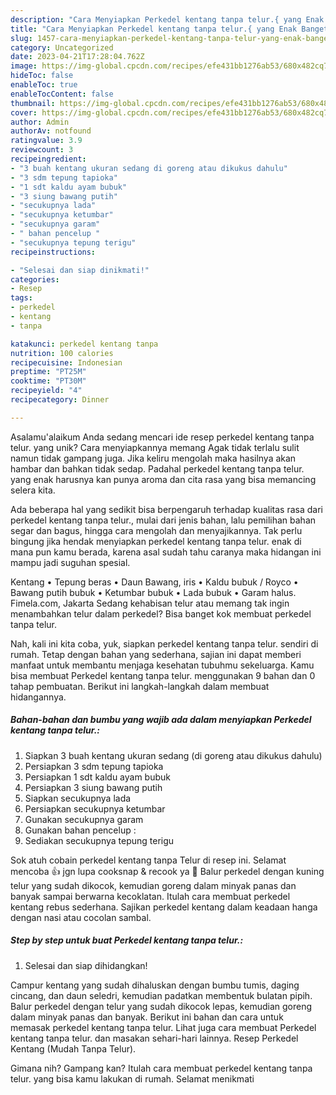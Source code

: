```yaml
---
description: "Cara Menyiapkan Perkedel kentang tanpa telur.{ yang Enak Banget"
title: "Cara Menyiapkan Perkedel kentang tanpa telur.{ yang Enak Banget"
slug: 1457-cara-menyiapkan-perkedel-kentang-tanpa-telur-yang-enak-banget
category: Uncategorized
date: 2023-04-21T17:28:04.762Z
image: https://img-global.cpcdn.com/recipes/efe431bb1276ab53/680x482cq70/perkedel-kentang-tanpa-telur-foto-resep-utama.jpg
hideToc: false
enableToc: true
enableTocContent: false
thumbnail: https://img-global.cpcdn.com/recipes/efe431bb1276ab53/680x482cq70/perkedel-kentang-tanpa-telur-foto-resep-utama.jpg
cover: https://img-global.cpcdn.com/recipes/efe431bb1276ab53/680x482cq70/perkedel-kentang-tanpa-telur-foto-resep-utama.jpg
author: Admin
authorAv: notfound
ratingvalue: 3.9
reviewcount: 3
recipeingredient:
- "3 buah kentang ukuran sedang di goreng atau dikukus dahulu"
- "3 sdm tepung tapioka"
- "1 sdt kaldu ayam bubuk"
- "3 siung bawang putih"
- "secukupnya lada"
- "secukupnya ketumbar"
- "secukupnya garam"
- " bahan pencelup "
- "secukupnya tepung terigu"
recipeinstructions:

- "Selesai dan siap dinikmati!"
categories:
- Resep
tags:
- perkedel
- kentang
- tanpa

katakunci: perkedel kentang tanpa 
nutrition: 100 calories
recipecuisine: Indonesian
preptime: "PT25M"
cooktime: "PT30M"
recipeyield: "4"
recipecategory: Dinner

---
```



Asalamu'alaikum Anda sedang mencari ide resep perkedel kentang tanpa telur. yang unik? Cara menyiapkannya memang Agak tidak terlalu sulit namun tidak gampang juga. Jika keliru mengolah maka hasilnya akan hambar dan bahkan tidak sedap. Padahal perkedel kentang tanpa telur. yang enak harusnya kan punya aroma dan cita rasa yang bisa memancing selera kita.


Ada beberapa hal yang sedikit bisa berpengaruh terhadap kualitas rasa dari perkedel kentang tanpa telur., mulai dari jenis bahan, lalu pemilihan bahan segar dan bagus, hingga cara mengolah dan menyajikannya. Tak perlu bingung jika hendak menyiapkan perkedel kentang tanpa telur. enak di mana pun kamu berada, karena asal sudah tahu caranya maka hidangan ini mampu jadi suguhan spesial.

Kentang • Tepung beras • Daun Bawang, iris • Kaldu bubuk / Royco • Bawang putih bubuk • Ketumbar bubuk • Lada bubuk • Garam halus. Fimela.com, Jakarta Sedang kehabisan telur atau memang tak ingin menambahkan telur dalam perkedel? Bisa banget kok membuat perkedel tanpa telur.


Nah, kali ini kita coba, yuk, siapkan perkedel kentang tanpa telur. sendiri di rumah. Tetap dengan bahan yang sederhana, sajian ini dapat memberi manfaat untuk membantu menjaga kesehatan tubuhmu sekeluarga. Kamu bisa membuat Perkedel kentang tanpa telur. menggunakan 9 bahan dan 0 tahap pembuatan. Berikut ini langkah-langkah dalam membuat hidangannya.

<!--inarticleads1-->

##### Bahan-bahan dan bumbu yang wajib ada dalam menyiapkan Perkedel kentang tanpa telur.:

1. Siapkan 3 buah kentang ukuran sedang (di goreng atau dikukus dahulu)
1. Persiapkan 3 sdm tepung tapioka
1. Persiapkan 1 sdt kaldu ayam bubuk
1. Persiapkan 3 siung bawang putih
1. Siapkan secukupnya lada
1. Persiapkan secukupnya ketumbar
1. Gunakan secukupnya garam
1. Gunakan  bahan pencelup :
1. Sediakan secukupnya tepung terigu


Sok atuh cobain perkedel kentang tanpa Telur di resep ini. Selamat mencoba 👍 jgn lupa cooksnap &amp; recook ya 🌹 Balur perkedel dengan kuning telur yang sudah dikocok, kemudian goreng dalam minyak panas dan banyak sampai berwarna kecoklatan. Itulah cara membuat perkedel kentang rebus sederhana. Sajikan perkedel kentang dalam keadaan hanga dengan nasi atau cocolan sambal. 

<!--inarticleads2-->

##### Step by step untuk buat Perkedel kentang tanpa telur.:


1. Selesai dan siap dihidangkan!

Campur kentang yang sudah dihaluskan dengan bumbu tumis, daging cincang, dan daun seledri, kemudian padatkan membentuk bulatan pipih. Balur perkedel dengan telur yang sudah dikocok lepas, kemudian goreng dalam minyak panas dan banyak. Berikut ini bahan dan cara untuk memasak perkedel kentang tanpa telur. Lihat juga cara membuat Perkedel kentang tanpa telur. dan masakan sehari-hari lainnya. Resep Perkedel Kentang (Mudah Tanpa Telur). 

Gimana nih? Gampang kan? Itulah cara membuat perkedel kentang tanpa telur. yang bisa kamu lakukan di rumah. Selamat menikmati
